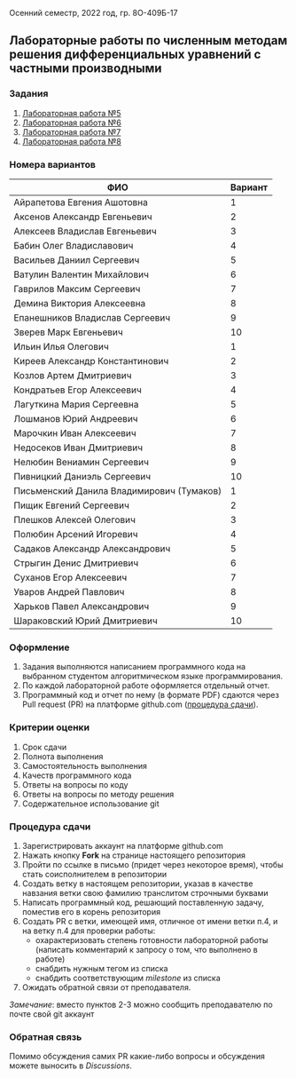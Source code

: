 Осенний семестр, 2022 год, гр. 8О-409Б-17

## Лабораторные работы по численным методам решения дифференциальных уравнений с частными производными

### Задания
1. [Лабораторная работа №5](tasks/numeric-methods-lab-5-1.zip)
2. [Лабораторная работа №6](tasks/numeric-methods-lab-6-2.zip)
3. [Лабораторная работа №7](tasks/numeric-methods-lab-7-3.zip)
4. [Лабораторная работа №8](tasks/numeric-methods-lab-8-4.zip)

### Номера вариантов
ФИО                            | Вариант
-------------------------------|---------
Айрапетова Евгения Ашотовна | 1
Аксенов Александр Евгеньевич | 2
Алексеев Владислав Евгеньевич | 3
Бабин Олег Владиславович | 4
Васильев Даниил Сергеевич | 5
Ватулин Валентин Михайлович | 6
Гаврилов Максим Сергеевич | 7
Демина Виктория Алексеевна | 8
Епанешников Владислав Сергеевич | 9
Зверев Марк Евгеньевич | 10
Ильин Илья Олегович | 1
Киреев Александр Константинович | 2
Козлов Артем Дмитриевич | 3
Кондратьев Егор Алексеевич | 4
Лагуткина Мария Сергеевна | 5
Лошманов Юрий Андреевич | 6
Марочкин Иван Алексеевич | 7
Недосеков Иван Дмитриевич | 8
Нелюбин Вениамин Сергеевич | 9
Пивницкий Даниэль Сергеевич | 10
Письменский Данила Владимирович (Тумаков) | 1
Пищик Евгений Сергеевич | 2
Плешков Алексей Олегович | 3
Полюбин Арсений Игоревич | 4
Садаков Александр Александрович | 5
Стрыгин Денис Дмитриевич | 6
Суханов Егор Алексеевич | 7
Уваров Андрей Павлович | 8
Харьков Павел Александрович | 9
Шараковский Юрий Дмитриевич | 10

### Оформление
1. Задания выполняются написанием программного кода на выбранном студентом алгоритмическом языке программирования.
2. По каждой лабораторной работе оформляется отдельный отчет.
3. Программный код и отчет по нему (в формате PDF) сдаются через Pull request (PR) на платформе github.com ([процедура сдачи](#процедура-сдачи)).

### Критерии оценки
1. Срок сдачи
2. Полнота выполнения
3. Самостоятельность выполнения
4. Качеств программного кода
5. Ответы на вопросы по коду
6. Ответы на вопросы по методу решения
7. Содержательное использование git

### Процедура сдачи
1. Зарегистрировать аккаунт на платформе github.com
2. Нажать кнопку **Fork** на странице настоящего репозитория
3. Пройти по ссылке в письмо (придет через некоторое время), чтобы стать соисполнителем в репозитории
4. Создать ветку в настоящем репозитории, указав в качестве навзания ветки свою фамилию транслитом строчными буквами
5. Написать программный код, решающий поставленную задачу, поместив его в корень репозитория
6. Создать PR с ветки, имеющей имя, отличное от имени ветки п.4, и на ветку п.4 для проверки работы:
   - охарактеризовать степень готовности лабораторной работы (написать комментарий к запросу о том, что выполнено в работе)
   - снабдить нужным тегом из списка
   - снабдить соответствующим *milestone* из списка
7. Ожидать обратной связи от преподавателя.
   
*Замечание*: вместо пунктов 2-3 можно сообщить преподавателю по почте свой git аккаунт

### Обратная связь
Помимо обсуждения самих PR какие-либо вопросы и обсуждения можете выносить в *Discussions*.
